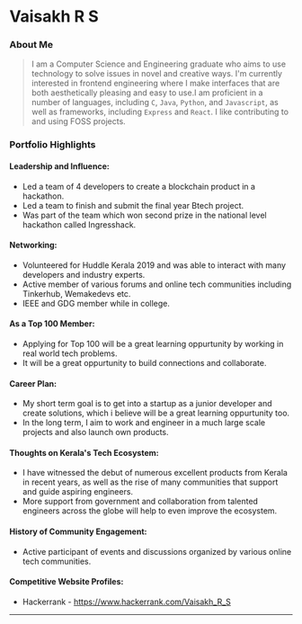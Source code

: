 # Vaisakh R S 

### About Me

> I am a Computer Science and Engineering graduate who aims to use technology to solve issues in novel and creative ways. I'm currently interested in frontend engineering where I make interfaces that are both aesthetically pleasing and easy to use.I am proficient in a number of languages, including `C`, `Java`, `Python`, and `Javascript`, as well as frameworks, including `Express` and `React`. I like contributing to and using FOSS projects.

### Portfolio Highlights

#### Leadership and Influence:

- Led a team of 4 developers to create a blockchain product in a hackathon.
- Led a team to finish and submit the final year Btech project.
- Was part of the team which won second prize in the national level hackathon called Ingresshack.

#### Networking:

- Volunteered for Huddle Kerala 2019 and was able to interact with many developers and industry experts.
- Active member of various forums and online tech communities including Tinkerhub, Wemakedevs etc.
- IEEE and GDG member while in college.

#### As a Top 100 Member:

- Applying for Top 100 will be a great learning oppurtunity by working in real world tech problems.
- It will be a great oppurtunity to build connections and collaborate.

#### Career Plan:

- My short term goal is to get into a startup as a junior developer and create solutions, which i believe will be a great learning oppurtunity too.
- In the long term, I aim to work and engineer in a much large scale projects and also launch own products.

#### Thoughts on Kerala's Tech Ecosystem:

- I have witnessed the debut of numerous excellent products from Kerala in recent years, as well as the rise of many communities that support and guide aspiring engineers.
- More support from government and collaboration from talented engineers across the globe will help to even improve the ecosystem.

#### History of Community Engagement:

- Active participant of events and discussions organized by various online tech communities.

#### Competitive Website Profiles:

- Hackerrank - https://www.hackerrank.com/Vaisakh_R_S
  
---
